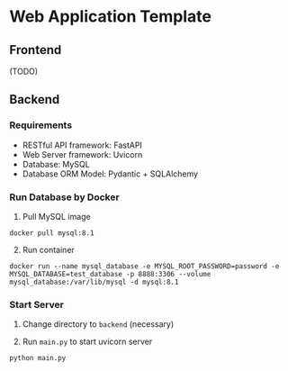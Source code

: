 # Web Application Template

## Frontend
(TODO)

## Backend

### Requirements

- RESTful API framework: FastAPI
- Web Server framework: Uvicorn
- Database: MySQL
- Database ORM Model: Pydantic + SQLAlchemy

### Run Database by Docker

1. Pull MySQL image
```
docker pull mysql:8.1
```

2. Run container
```
docker run --name mysql_database -e MYSQL_ROOT_PASSWORD=password -e MYSQL_DATABASE=test_database -p 8888:3306 --volume mysql_database:/var/lib/mysql -d mysql:8.1
```

### Start Server
1. Change directory to `backend` (necessary)

2. Run `main.py` to start uvicorn server
```
python main.py
```
